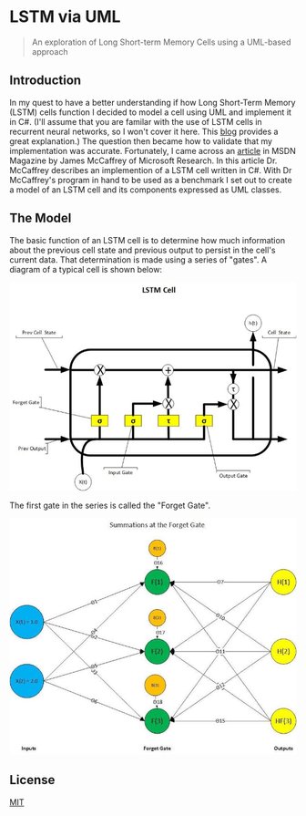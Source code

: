 # LSTM via UML
> An exploration of Long Short-term Memory Cells using a UML-based approach

## Introduction
In my quest to have a better understanding if how Long Short-Term Memory (LSTM) cells function I decided to model a cell using UML and implement it in C#. (I'll assume that you are familar with the use of LSTM cells in recurrent neural networks, so I won't cover it here. This [blog](https://bit.ly/1iaBaLH) provides a great explanation.)  The question then became how to validate that my implementation was accurate. Fortunately, I came across an [article](https://bit.ly/2NMdn5n) in MSDN Magazine by James McCaffrey of Microsoft Research. In this article Dr. McCaffrey describes an implemention of a LSTM cell written in C#. With Dr McCaffrey's program in hand to be used as a benchmark I set out to create a model of an LSTM cell and its components expressed as UML classes.

## The Model

The basic function of an LSTM cell is to determine how much information about the previous cell state and previous output to persist in the cell's current data. That determination is made using a series of "gates". A diagram of a typical cell is shown below:

![Image](/LSTM_UML/images/LSTMCell.jpg?raw=true "Title")





The first gate in the series is called the "Forget Gate".

![Image](/LSTM_UML/images/ForgetGateSummations.jpg?raw=true "Title")



## License
[MIT](https://choosealicense.com/licenses/mit/)
